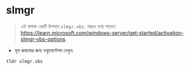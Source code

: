 # slmgr

> এই কমান্ড একটি উপনাম `slmgr.vbs`.
> আরও তথ্য পাবেন: <https://learn.microsoft.com/windows-server/get-started/activation-slmgr-vbs-options>.

- মূল কমান্ডের জন্য ডকুমেন্টেশন দেখুন:

`tldr slmgr.vbs`
